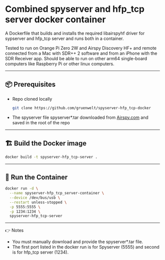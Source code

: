 # Combined spyserver and hfp_tcp server docker container
A Dockerfile that builds and installs the required libairspyhf driver for sypserver and hfp_tcp server and runs both in a container.

Tested to run on Orange Pi Zero 2W and Airspy Discovery HF+ and remote connected from a Mac with SDR++ 2 software and from an iPhone with the SDR Receiver app. Should be able to run on other arm64 single-board computers like Raspberry Pi or other linux computers.

---

## 📦 Prerequisites
- Repo cloned locally
  ```bash
  git clone https://github.com/gruenwelt/spyserver-hfp_tcp-docker
  ```
- The spyserver file spyserver*.tar downloaded from [Airspy.com](https://airspy.com/download) and saved in the root of the repo

---

## 🏗️ Build the Docker image
```bash
docker build -t spyserver-hfp_tcp-server .
```

---

## 🚀 Run the Container
```bash
docker run -d \
  --name spyserver-hfp_tcp_server-container \
  --device /dev/bus/usb \
  --restart unless-stopped \
  -p 5555:5555 \
  -p 1234:1234 \
  spyserver-hfp_tcp-server
```

---

👉 Notes

- You must manually download and provide the spyserver*.tar file.
- The first port listed in the docker run is for Spyserver (5555) and second is for hfp_tcp server (1234).

